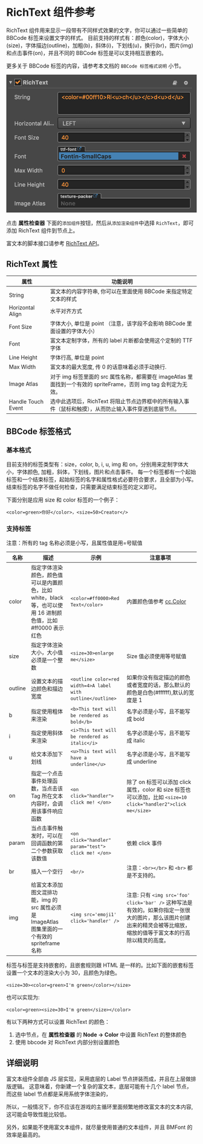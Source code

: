 # RichText 组件参考

RichText 组件用来显示一段带有不同样式效果的文字，你可以通过一些简单的 BBCode 标签来设置文字的样式。
目前支持的样式有：颜色(color)，字体大小(size)，字体描边(outline)，加粗(b)，斜体(i)，下划线(u)，换行(br)，图片(img)和点击事件(on)，并且不同的 BBCode 标签是可以支持相互嵌套的。

更多关于 BBCode 标签的内容，请参考本文档的 `BBCode 标签格式说明` 小节。

![richtext](./richtext/richtext.png)

点击 **属性检查器** 下面的`添加组件`按钮，然后从`添加渲染组件`中选择 `RichText`，即可添加 RichText 组件到节点上。

富文本的脚本接口请参考 [RichText API](../../../api/zh/classes/RichText.html)。

## RichText 属性

| 属性             | 功能说明                                                                                                          |
| --------------   | -----------                                                                                                       |
| String           | 富文本的内容字符串, 你可以在里面使用 BBCode 来指定特定文本的样式                                                  |
| Horizontal Align | 水平对齐方式                                                                                                      |
| Font Size        | 字体大小, 单位是 point （注意，该字段不会影响 BBCode 里面设置的字体大小）                                         |
| Font             | 富文本定制字体，所有的 label 片断都会使用这个定制的 TTF 字体                                                      |
| Line Height      | 字体行高, 单位是 point                                                                                            |
| Max Width        | 富文本的最大宽度, 传 0 的话意味着必须手动换行.                                                                    |
| Image Atlas      | 对于 img 标签里面的 src 属性名称，都需要在 imageAtlas 里面找到一个有效的 spriteFrame，否则 img tag 会判定为无效。 |
| Handle Touch Event | 选中此选项后，RichText 将阻止节点边界框中的所有输入事件（鼠标和触摸），从而防止输入事件穿透到底层节点。 |

## BBCode 标签格式
### 基本格式
目前支持的标签类型有：size，color, b, i, u, img 和 on，分别用来定制字体大小，字体颜色, 加粗，斜体，下划线，图片和点击事件。
每一个标签都有一个起始标签和一个结束标签，起始标签的名字和属性格式必要符合要求，且全部为小写。
结束标签的名字不做任何检查，只需要满足结束标签的定义即可。

下面分别是应用 size 和 color 标签的一个例子：

`<color=green>你好</color>，<size=50>Creator</>`

### 支持标签
注意：所有的 tag 名称必须是小写，且属性值是用=号赋值

|名称|描述|示例|注意事项
| -------|------- | -----|------ |
|color|指定字体渲染颜色，颜色值可以是内置颜色，比如 white，black 等，也可以使用 16 进制颜色值，比如#ff0000 表示红色| `<color=#ff0000>Red Text</color>` | 内置颜色值参考 [cc.Color](../../../api/zh/classes/Color.html)
|size|指定字体渲染大小，大小值必须是一个整数| `<size=30>enlarge me</size>` |  Size 值必须使用等号赋值
|outline|设置文本的描边颜色和描边宽度 | `<outline color=red width=4>A label with outline</outline>` | 如果你没有指定描边的颜色或者宽度的话，那么默认的颜色是白色(#ffffff),默认的宽度是 1
|b|指定使用粗体来渲染| `<b>This text will be rendered as bold</b>`| 名字必须是小写，且不能写成 bold
|i|指定使用斜体来渲染| `<i>This text will be rendered as italic</i>`| 名字必须是小写，且不能写成 italic
|u|给文本添加下划线|`<u>This text will have a underline</u>`| 名字必须是小写，且不能写成 underline
|on|指定一个点击事件处理函数，当点击该 Tag 所在文本内容时，会调用该事件响应函数| `<on click="handler"> click me! </on>` | 除了 on 标签可以添加 click 属性，color 和 size 标签也可以添加，比如 `<size=10 click="handler2">click me</size>`
|param|当点击事件触发时，可以在回调函数的第二个参数获取该数值| `<on click="handler" param="test"> click me! </on>`|依赖 click 事件|
|br|插入一个空行| `<br/>`| 注意：`<br></br>` 和 `<br>` 都是不支持的。
|img| 给富文本添加图文混排功能，img 的 src 属性必须是 ImageAtlas  图集里面的一个有效的 spriteframe 名称 |`<img src='emoji1' click='handler' />` | 注意: 只有 `<img src='foo' click='bar' />` 这种写法是有效的。如果你指定一张很大的图片，那么该图片创建出来的精灵会被等比缩放，缩放的值等于富文本的行高除以精灵的高度。


标签与标签是支持嵌套的，且嵌套规则跟 HTML 是一样的。比如下面的嵌套标签设置一个文本的渲染大小为 30，且颜色为绿色。

`<size=30><color=green>I'm green</color></size>`

也可以实现为:

`<color=green><size=30>I'm green</size></color>`

有以下两种方式可以设置 RichText 的颜色：
1. 选中节点，在 **属性检查器** 的 **Node -> Color** 中设置 RichText 的整体颜色
2. 使用 bbcode 对 RichText 内部分别设置颜色

## 详细说明
富文本组件全部由 JS 层实现，采用底层的 Label 节点拼装而成，并且在上层做排版逻辑。
这意味着，你新建一个复杂的富文本，底层可能有十几个 label 节点，而这些 label 节点都是采用系统字体渲染的，

所以，一般情况下，你不应该在游戏的主循环里面频繁地修改富文本的文本内容, 这可能会导致性能比较低。

另外，如果能不使用富文本组件，就尽量使用普通的文本组件，并且 BMFont 的效率是最高的。


